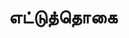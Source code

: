 ---
layout: tagpage
title: "எட்டுத்தொகை"
tag: எட்டுத்தொகை
description: "எட்டுத்தொகை தொடர்புடைய நூல்கள்/கட்டுரைகள்"
robots: noindex
---